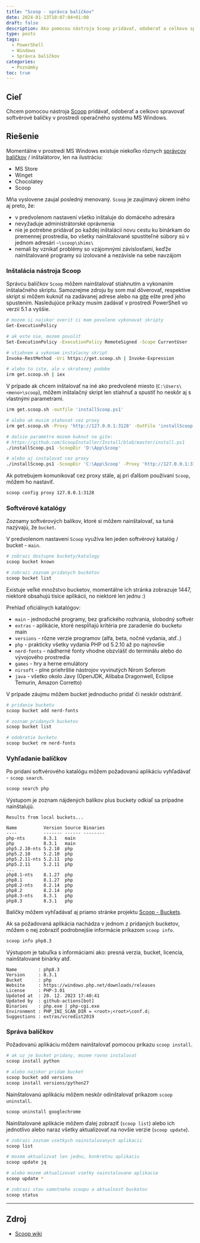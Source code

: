 ```yaml
---
title: "Scoop - správca balíčkov"
date: 2024-01-13T10:07:04+01:00
draft: false
description: Ako pomocou nástroja Scoop pridávať, odoberať a celkovo spravovať softvérové balíčky v prostredí operačného systému MS Windows.
type: posts
tags:
  - PowerShell
  - Windows
  - Správca balíčkov
categories:
  - Poznámky
toc: true
---
```


## Cieľ

Chcem pomocou nástroja [Scoop](https://scoop.sh/) pridávať, odoberať a celkovo spravovať softvérové balíčky v prostredí operačného systému MS Windows.

## Riešenie

Momentálne v prostredí MS Windows existuje niekoľko rôznych [správcov balíčkov](https://en.wikipedia.org/wiki/List_of_software_package_management_systems#Windows) / inštalátorov, len na ilustráciu:

- MS Store
- Winget
- Chocolatey
- Scoop

Mňa vyslovene zaujal posledný menovaný. `Scoop` je zaujímavý okrem iného aj preto, že:

- v predvolenom nastavení všetko inštaluje do domáceho adresára
- nevyžaduje administrátorské oprávnenia
- nie je potrebne pridávať po každej inštalácii novu cestu ku binárkam do premennej prostredia, bo všetky nainštalované spustiteľné súbory sú v jednom adresári `~\scoop\shims\`
- nemali by vznikať problémy so vzájomnými závislosťami, keďže nainštalované programy sú izolované a nezávisle na sebe navzájom

### Inštalácia nástroja Scoop

Správcu balíčkov `Scoop` môžem nainštalovať stiahnutím a vykonaním inštalačného skriptu. Samozrejme zdroju by som mal dôverovať, respektíve skript si môžem kuknúť na zadávanej adrese alebo na [gite](https://github.com/ScoopInstaller/Install) ešte pred jeho spustením. Nasledujúce príkazy musím zadávať v prostredí PowerShell vo verzii 5.1 a vyššie.

```sh
# mozem si najskor overit ci mam povolene vykonavat skripty
Get-ExecutionPolicy

# ak este nie, mozem povolit
Set-ExecutionPolicy -ExecutionPolicy RemoteSigned -Scope CurrentUser

# stiahnem a vykonam instalacny skript
Invoke-RestMethod -Uri https://get.scoop.sh | Invoke-Expression

# alebo to iste, ale v skratenej podobe
irm get.scoop.sh | iex
```

V prípade ak chcem inštalovať na iné ako predvolené miesto (`C:\Users\<meno>\scoop`), môžem inštalačný skript len stiahnuť a spustiť ho neskôr aj s vlastnými parametrami.

```sh
irm get.scoop.sh -outfile 'installScoop.ps1'

# alebo ak musim stahovat cez proxy
irm get.scoop.sh -Proxy 'http://127.0.0.1:3128' -OutFile 'installScoop.ps1'

# dalsie parametre mozem kuknut na gite:
# https://github.com/ScoopInstaller/Install/blob/master/install.ps1 
./installScoop.ps1 -ScoopDir 'D:\App\Scoop'

# alebo aj instalovat cez proxy
./installScoop.ps1 -ScoopDir 'C:\App\Scoop' -Proxy 'http://127.0.0.1:3128'
```

Ak potrebujem komunikovať cez proxy stále, aj pri ďalšom používaní `Scoop`, môžem ho nastaviť.

```sh
scoop config proxy 127.0.0.1:3128
```

### Softvérové katalógy

Zoznamy softvérových balíkov, ktoré si môžem nainštalovať, sa tuná nazývajú, že `bucket`.

V predvolenom nastavení `Scoop` využíva len jeden softvérový katalóg / bucket - `main`.

```sh
# zobrazi dostupne buckety/katalogy
scoop bucket known

# zobrazi zoznam pridanych bucketov
scoop bucket list
```

Existuje veľké množstvo bucketov, momentálne ich stránka zobrazuje 1447, niektoré obsahujú tisíce aplikácii, no niektoré len jednu :)

Prehlaď oficiálnych katalógov:

- `main` - jednoduché programy, bez grafického rozhrania, slobodný softvér
- `extras` - aplikácie, ktoré nespĺňajú kritéria pre zaradenie do bucketu main
- `versions` - rôzne verzie programov (alfa, beta, nočné vydania, atď..)
- `php` - prakticky všetky vydania PHP od 5.2.10 až po najnovšie
- `nerd-fonts` - nádherné fonty vhodne obzvlášť do terminálu alebo do vývojového prostredia
- `games` - hry a herne emulátory
- `nirsoft` - plne priehrštie nástrojov vyvinutých Nirom Soferom
- `java` - všetko okolo Javy (OpenJDK, Alibaba Dragonwell, Eclipse Temurin, Amazon Corretto)

V prípade záujmu môžem bucket jednoducho pridať či neskôr odstrániť.

```sh
# pridanie bucketu
scoop bucket add nerd-fonts

# zoznam pridanych bucketov
scoop bucket list

# odobratie bucketu
scoop bucket rm nerd-fonts
```

### Vyhľadanie balíčkov

Po pridaní softvérového katalógu môžem požadovanú aplikáciu vyhľadávať - `scoop search`.

```sh
scoop search php
```

Výstupom je zoznam nájdených balíkov plus buckety odkiaľ sa prípadne nainštalujú.

```
Results from local buckets...

Name          Version Source Binaries
----          ------- ------ --------
php-nts       8.3.1   main
php           8.3.1   main
php5.2.10-nts 5.2.10  php
php5.2.10     5.2.10  php
php5.2.11-nts 5.2.11  php
php5.2.11     5.2.11  php
...
php8.1-nts    8.1.27  php
php8.1        8.1.27  php
php8.2-nts    8.2.14  php
php8.2        8.2.14  php
php8.3-nts    8.3.1   php
php8.3        8.3.1   php
```

Balíčky môžem vyhľadávať aj priamo stránke projektu [Scoop - Buckets](https://scoop.sh/#/buckets).

Ak sa požadovaná aplikácia nachádza v jednom z pridaných bucketov, môžem o nej zobraziť podrobnejšie informácie príkazom `scoop info`.

```sh
scoop info php8.3
```

Výstupom je tabuľka s informáciami ako: presná verzia, bucket, licencia, nainštalované binárky atď.

```
Name        : php8.3
Version     : 8.3.1
Bucket      : php
Website     : https://windows.php.net/downloads/releases
License     : PHP-3.01
Updated at  : 20. 12. 2023 17:40:41
Updated by  : github-actions[bot]
Binaries    : php.exe | php-cgi.exe
Environment : PHP_INI_SCAN_DIR = <root>;<root>\conf.d;
Suggestions : extras/vcredist2019
```

### Správa balíčkov

Požadovanú aplikáciu môžem nainštalovať pomocou príkazu `scoop install`.

```sh
# ak uz je bucket pridany, mozem rovno instalovat
scoop install python

# alebo najskor pridam bucket
scoop bucket add versions
scoop install versions/python27
```

Nainštalovanú aplikáciu môžem neskôr odinštalovať príkazom `scoop uninstall`.

```sh
scoop uninstall googlechrome
```

Nainštalované aplikácie môžem ďalej zobraziť (`scoop list`) alebo ich jednotlivo alebo naraz všetky aktualizovať na novšie verzie (`scoop update`).

```sh
# zobrazi zoznam vsetkych nainstalovanych aplikacii
scoop list

# mozem aktualizvat len jednu, konkretnu aplikaciu
scoop update jq

# alebo mozem aktualizovat vsetky nainstalovane aplikacie
scoop update *

# zobrazi stav samotneho scoopu a aktualnost bucketov
scoop status
```

---

## Zdroj

- [Scoop wiki](https://github.com/ScoopInstaller/Scoop/wiki)
